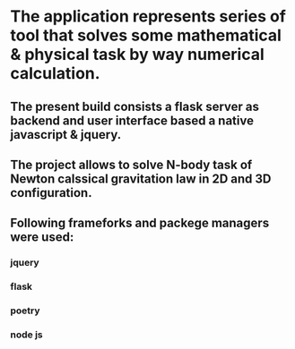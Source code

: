 # The application represents series of tool that solves some mathematical & physical task by way numerical calculation.

## The present build consists a flask server as backend and user interface based a native javascript & jquery.
 
## The project allows to solve N-body task of Newton calssical gravitation law in 2D and 3D configuration.

## Following frameforks and packege managers were used:
### jquery
### flask
### poetry
### node js